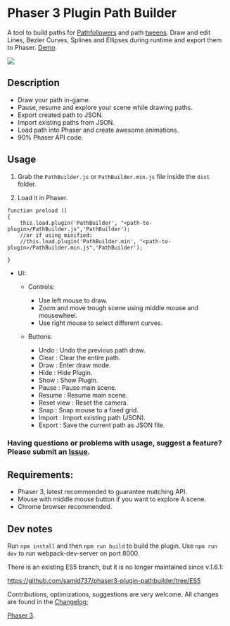 # Phaser 3 Plugin Path Builder

A tool to build paths for [Pathfollowers](https://labs.phaser.io/index.html?dir=paths/followers/) and path [tweens](https://labs.phaser.io/index.html?dir=paths/). Draw and edit Lines, Bezier Curves, Splines and Ellipses during runtime and export them to Phaser. [Demo](https://samid737.github.io/pathbuilder/). 

![](https://media.giphy.com/media/p3AwdolG7NFjTGTE3P/giphy.gif)

## Description

* Draw your path in-game.
* Pause, resume and explore your scene while drawing paths.
* Export created path to JSON.
* Import existing paths from JSON.
* Load path into Phaser and create awesome animations.
* 90% Phaser API code.

## Usage

1. Grab the `PathBuilder.js` or `PathBuilder.min.js` file inside the `dist` folder.

2. Load it in Phaser.
```
function preload ()
{
    this.load.plugin('PathBuilder', "<path-to-plugin>/PathBuilder.js",'PathBuilder');
    //or if using minified:
    //this.load.plugin('PathBuilder.min', "<path-to-plugin>/PathBuilder.min.js",'PathBuilder');

}
```
* UI:

    * Controls: 
        * Use left mouse to draw.
        * Zoom and move trough scene using middle mouse and mousewheel.
        * Use right mouse to select different curves.
        
    * Buttons:
        * Undo          : Undo the previous path draw.
        * Clear         : Clear the entire path.
        * Draw          : Enter draw mode.
        * Hide          : Hide Plugin.
        * Show          : Show Plugin.
        * Pause         : Pause main scene.
        * Resume        : Resume main scene.
        * Reset view    : Reset the camera.
        * Snap          : Snap mouse to a fixed grid.
        * Import        : Import existing path (JSON).
        * Export        : Save the current path as JSON file.  

### Having questions or problems with usage, suggest a feature? Please submit an [Issue](https://github.com/samid737/phaser3-plugin-pathbuilder/issues/new).

## Requirements:

* Phaser 3, latest recommended to guarantee matching API.     
* Mouse with middle mouse button if you want to explore A scene.
* Chrome browser recommended.

## Dev notes

Run `npm install` and then `npm run build` to build the plugin. Use `npm run dev` to run webpack-dev-server on port 8000. 

There is an existing ES5 branch, but it is no longer maintained since v.1.6.1:

https://github.com/samid737/phaser3-plugin-pathbuilder/tree/ES5

Contributions, optimizations, suggestions are very welcome. All changes are found in the [Changelog](https://github.com/samid737/phaser3-plugin-pathbuilder/blob/master/CHANGELOG.md);

[Phaser 3](https://github.com/photonstorm/phaser). 


